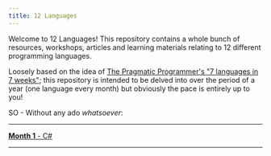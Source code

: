 ```yaml
---
title: 12 Languages
---
```


Welcome to 12 Languages! This repository contains a whole bunch of resources, workshops, articles and learning materials relating to 12 different programming languages.

Loosely based on the idea of [The Pragmatic Programmer's "7 languages in 7 weeks"](https://pragprog.com/book/btlang/seven-languages-in-seven-weeks); this repository is intended to be delved into over the period of a year (one language every month) but obviously the pace is entirely up to you!

SO - Without any ado _whatsoever_:

---

[**Month 1** - C#](c-sharp.md)

---
